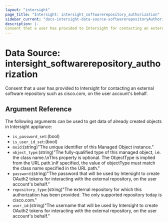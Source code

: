 ```yaml
---
layout: "intersight"
page_title: "Intersight: intersight_softwarerepository_authorization"
sidebar_current: "docs-intersight-data-source-softwarerepositoryAuthorization"
description: |-
Consent that a user has provided to Intersight for contacting an external software repository such as cisco.com, on the user account's behalf.
---
```


# Data Source: intersight_softwarerepository_authorization
Consent that a user has provided to Intersight for contacting an external software repository such as cisco.com, on the user account's behalf.
## Argument Reference
The following arguments can be used to get data of already created objects in Intersight appliance:
* `is_password_set`:(bool)
* `is_user_id_set`:(bool)
* `moid`:(string)"The unique identifier of this Managed Object instance."
* `object_type`:(string)"The fully-qualified type of this managed object, i.e. the class name.\nThis property is optional. The ObjectType is implied from the URL path.\nIf specified, the value of objectType must match the class name specified in the URL path."
* `password`:(string)"The password that will be used by Intersight to create OAuth2 tokens for interacting with the external repository, on the user account's behalf."
* `repository_type`:(string)"The external repository for which this authorization has been provided. The only supported repository today is cisco.com."
* `user_id`:(string)"The username that will be used by Intersight to create OAuth2 tokens for interacting with the external repository, on the user account's behalf."

